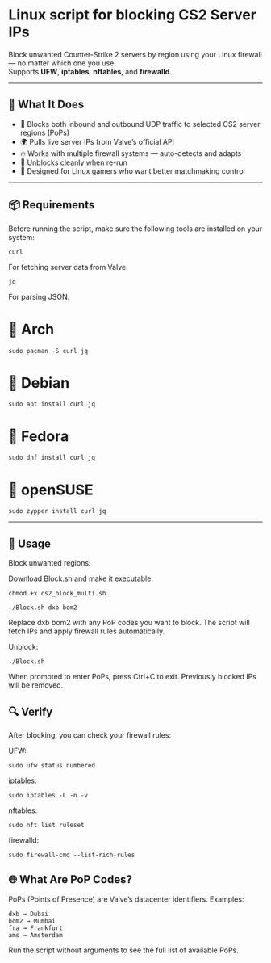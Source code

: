 # Linux script for blocking CS2 Server IPs

Block unwanted Counter-Strike 2 servers by region using your Linux firewall — no matter which one you use.  
Supports **UFW**, **iptables**, **nftables**, and **firewalld**.

---

## 🚀 What It Does

- 🛑 Blocks both inbound and outbound UDP traffic to selected CS2 server regions (PoPs)
- 🌍 Pulls live server IPs from Valve’s official API
- 🔥 Works with multiple firewall systems — auto-detects and adapts
- 🧼 Unblocks cleanly when re-run
- 🐧 Designed for Linux gamers who want better matchmaking control

---

## 📦 Requirements

Before running the script, make sure the following tools are installed on your system:

    curl
For fetching server data from Valve.

    jq
For parsing JSON.

# 🐧 Arch
    sudo pacman -S curl jq
# 🐧 Debian
    sudo apt install curl jq
# 🐧 Fedora
    sudo dnf install curl jq
# 🐧 openSUSE
    sudo zypper install curl jq

---

## 🎯 Usage

Block unwanted regions:

Download Block.sh and make it executable:

    chmod +x cs2_block_multi.sh

    ./Block.sh dxb bom2
Replace dxb bom2 with any PoP codes you want to block.
The script will fetch IPs and apply firewall rules automatically.

Unblock:

    ./Block.sh

When prompted to enter PoPs, press Ctrl+C to exit.
Previously blocked IPs will be removed.

## 🔍 Verify

After blocking, you can check your firewall rules:

UFW:

    sudo ufw status numbered
    
iptables:

    sudo iptables -L -n -v

 nftables:
    
    sudo nft list ruleset

firewalld:

    sudo firewall-cmd --list-rich-rules

## 🌐 What Are PoP Codes?

PoPs (Points of Presence) are Valve’s datacenter identifiers.
Examples:

    dxb → Dubai
    bom2 → Mumbai
    fra → Frankfurt
    ams → Amsterdam

Run the script without arguments to see the full list of available PoPs.
